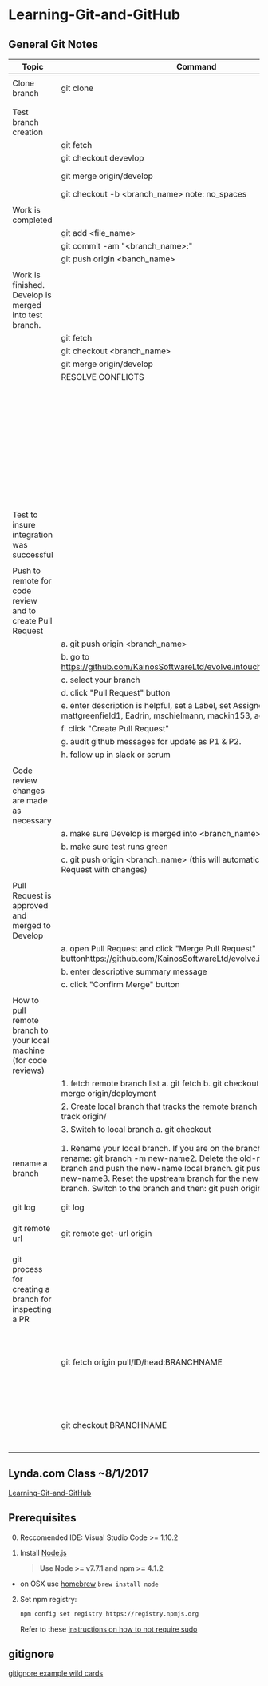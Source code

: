 # Learning-Git-and-GitHub
## General Git Notes
| Topic                                                              | Command                                                                                                                                                                                                                                                                                                                           | Note                                                                                                  | Example         | Date/Time | Source                                                                                                                       |
|--------------------------------------------------------------------|-----------------------------------------------------------------------------------------------------------------------------------------------------------------------------------------------------------------------------------------------------------------------------------------------------------------------------------|-------------------------------------------------------------------------------------------------------|-----------------|-----------|------------------------------------------------------------------------------------------------------------------------------|
|                                                                    |                                                                                                                                                                                                                                                                                                                                   |                                                                                                       |                 |           |                                                                                                                              |
| Clone branch                                                       | git clone <branch git url>                                                                                                                                                                                                                                                                                                        |                                                                                                       | git clone [url] | 8/9/17    | https://git-scm.com/book/en/v2/Git-Basics-Getting-a-Git-Repository                                                           |
|                                                                    |                                                                                                                                                                                                                                                                                                                                   |                                                                                                       |                 |           |                                                                                                                              |
|                                                                    |                                                                                                                                                                                                                                                                                                                                   |                                                                                                       |                 |           |                                                                                                                              |
| Test branch creation                                               |                                                                                                                                                                                                                                                                                                                                   |                                                                                                       |                 |           |                                                                                                                              |
|                                                                    | git fetch                                                                                                                                                                                                                                                                                                                         |                                                                                                       |                 |           |                                                                                                                              |
|                                                                    | git checkout devevlop                                                                                                                                                                                                                                                                                                             |                                                                                                       |                 |           |                                                                                                                              |
|                                                                    | git merge origin/develop                                                                                                                                                                                                                                                                                                          | "/" - local" " - remote                                                                               |                 |           |                                                                                                                              |
|                                                                    | git checkout -b <branch_name> note: no_spaces                                                                                                                                                                                                                                                                                     |                                                                                                       |                 |           |                                                                                                                              |
|                                                                    |                                                                                                                                                                                                                                                                                                                                   |                                                                                                       |                 |           |                                                                                                                              |
| Work is completed                                                  |                                                                                                                                                                                                                                                                                                                                   |                                                                                                       |                 |           |                                                                                                                              |
|                                                                    | git add <file_name>                                                                                                                                                                                                                                                                                                               |                                                                                                       |                 |           |                                                                                                                              |
|                                                                    | git commit -am "<branch_name>:<message-often-times-branch-name>"                                                                                                                                                                                                                                                                  |                                                                                                       |                 |           |                                                                                                                              |
|                                                                    | git push origin <banch_name>                                                                                                                                                                                                                                                                                                      |                                                                                                       |                 |           |                                                                                                                              |
|                                                                    |                                                                                                                                                                                                                                                                                                                                   |                                                                                                       |                 |           |                                                                                                                              |
| Work is finished. Develop is merged into test branch.              |                                                                                                                                                                                                                                                                                                                                   |                                                                                                       |                 |           |                                                                                                                              |
|                                                                    | git fetch                                                                                                                                                                                                                                                                                                                         |                                                                                                       |                 |           |                                                                                                                              |
|                                                                    | git checkout <branch_name>                                                                                                                                                                                                                                                                                                        |                                                                                                       |                 |           |                                                                                                                              |
|                                                                    | git merge origin/develop                                                                                                                                                                                                                                                                                                          |                                                                                                       |                 |           |                                                                                                                              |
|                                                                    | RESOLVE CONFLICTS                                                                                                                                                                                                                                                                                                                 |                                                                                                       |                 |           |                                                                                                                              |
|                                                                    |                                                                                                                                                                                                                                                                                                                                   | i. git status                                                                                         |                 |           |                                                                                                                              |
|                                                                    |                                                                                                                                                                                                                                                                                                                                   | ii. (resolve unmerged changes)                                                                        |                 |           |                                                                                                                              |
|                                                                    |                                                                                                                                                                                                                                                                                                                                   | iii. git add merged_files                                                                             |                 |           |                                                                                                                              |
|                                                                    |                                                                                                                                                                                                                                                                                                                                   | iv. (repeat as necessary)                                                                             |                 |           |                                                                                                                              |
|                                                                    |                                                                                                                                                                                                                                                                                                                                   | v. git commit -am "<branch_name>:<messagee>"                                                          |                 |           |                                                                                                                              |
| Test to insure integration was successful                          |                                                                                                                                                                                                                                                                                                                                   |                                                                                                       |                 |           |                                                                                                                              |
|                                                                    |                                                                                                                                                                                                                                                                                                                                   |                                                                                                       |                 |           |                                                                                                                              |
| Push to remote for code review and to create Pull Request          |                                                                                                                                                                                                                                                                                                                                   |                                                                                                       |                 |           |                                                                                                                              |
|                                                                    | a. git push origin <branch_name>                                                                                                                                                                                                                                                                                                  |                                                                                                       |                 |           |                                                                                                                              |
|                                                                    | b. go to https://github.com/KainosSoftwareLtd/evolve.intouch.health/branches                                                                                                                                                                                                                                                      |                                                                                                       |                 |           |                                                                                                                              |
|                                                                    | c. select your branch                                                                                                                                                                                                                                                                                                             |                                                                                                       |                 |           |                                                                                                                              |
|                                                                    | d. click "Pull Request" button                                                                                                                                                                                                                                                                                                    |                                                                                                       |                 |           |                                                                                                                              |
|                                                                    | e. enter description is helpful, set a Label, set Assignees: mattgreenfield1, Eadrin, mschielmann, mackin153, adammackenzieka...                                                                                                                                                                                                  |                                                                                                       |                 |           |                                                                                                                              |
|                                                                    | f. click "Create Pull Request"                                                                                                                                                                                                                                                                                                    |                                                                                                       |                 |           |                                                                                                                              |
|                                                                    | g. audit github messages for update as P1 & P2.                                                                                                                                                                                                                                                                                   |                                                                                                       |                 |           |                                                                                                                              |
|                                                                    | h. follow up in slack or scrum                                                                                                                                                                                                                                                                                                    |                                                                                                       |                 |           |                                                                                                                              |
|                                                                    |                                                                                                                                                                                                                                                                                                                                   |                                                                                                       |                 |           |                                                                                                                              |
| Code review changes are made as necessary                          |                                                                                                                                                                                                                                                                                                                                   |                                                                                                       |                 |           |                                                                                                                              |
|                                                                    | a. make sure Develop is merged into <branch_name>                                                                                                                                                                                                                                                                                 |                                                                                                       |                 |           |                                                                                                                              |
|                                                                    | b. make sure test runs green                                                                                                                                                                                                                                                                                                      |                                                                                                       |                 |           |                                                                                                                              |
|                                                                    | c. git push origin <branch_name>  (this will automatically update the Pull Request with changes)                                                                                                                                                                                                                                  |                                                                                                       |                 |           |                                                                                                                              |
|                                                                    |                                                                                                                                                                                                                                                                                                                                   |                                                                                                       |                 |           |                                                                                                                              |
| Pull Request is approved and merged to Develop                     |                                                                                                                                                                                                                                                                                                                                   |                                                                                                       |                 |           |                                                                                                                              |
|                                                                    | a. open Pull Request and click "Merge Pull Request" buttonhttps://github.com/KainosSoftwareLtd/evolve.intouch.health/pulls                                                                                                                                                                                                        |                                                                                                       |                 |           |                                                                                                                              |
|                                                                    | b. enter descriptive summary message                                                                                                                                                                                                                                                                                              |                                                                                                       |                 |           |                                                                                                                              |
|                                                                    | c. click "Confirm Merge" button                                                                                                                                                                                                                                                                                                   |                                                                                                       |                 |           |                                                                                                                              |
|                                                                    |                                                                                                                                                                                                                                                                                                                                   |                                                                                                       |                 |           |                                                                                                                              |
| How to pull remote branch to your local machine (for code reviews) |                                                                                                                                                                                                                                                                                                                                   |                                                                                                       |                 |           |                                                                                                                              |
|                                                                    | 1. fetch remote branch list  a. git fetch  b. git checkout deployment  c. git merge origin/deployment                                                                                                                                                                                                                             |                                                                                                       |                 |           |                                                                                                                              |
|                                                                    | 2. Create local branch that tracks the remote branch  a. git branch --track <remote branch name> origin/<remote branch name>                                                                                                                                                                                                      |                                                                                                       |                 |           |                                                                                                                              |
|                                                                    | 3. Switch to local branch  a. git checkout <remote branch name>                                                                                                                                                                                                                                                                   |                                                                                                       |                 |           |                                                                                                                              |
|                                                                    |                                                                                                                                                                                                                                                                                                                                   |                                                                                                       |                 |           |                                                                                                                              |
|                                                                    |                                                                                                                                                                                                                                                                                                                                   |                                                                                                       |                 |           |                                                                                                                              |
| rename a branch                                                    | 1. Rename your local branch. If you are on the branch you want to rename: git branch -m new-name2. Delete the old-name remote branch and push the new-name local branch. git push origin :old-name new-name3. Reset the upstream branch for the new-name local branch. Switch to the branch and then: git push origin -u new-name |                                                                                                       |                 | 8/31/17   |                                                                                                                              |
|                                                                    |                                                                                                                                                                                                                                                                                                                                   |                                                                                                       |                 |           |                                                                                                                              |
|                                                                    |                                                                                                                                                                                                                                                                                                                                   |                                                                                                       |                 |           |                                                                                                                              |
| git log                                                            | git log                                                                                                                                                                                                                                                                                                                           | cntl z                                                                                                |                 | 8/31/17   |                                                                                                                              |
|                                                                    |                                                                                                                                                                                                                                                                                                                                   |                                                                                                       |                 |           |                                                                                                                              |
| git remote url                                                     | git remote get-url origin                                                                                                                                                                                                                                                                                                         |                                                                                                       |                 | 9/12/17   | https://stackoverflow.com/questions/4089430/how-can-i-determine-the-url-that-a-local-git-repository-was-originally-cloned-fr |
|                                                                    |                                                                                                                                                                                                                                                                                                                                   |                                                                                                       |                 |           |                                                                                                                              |
| git process for creating a branch for inspecting a PR              |                                                                                                                                                                                                                                                                                                                                   |                                                                                                       |                 |           | https://stackoverflow.com/questions/27567846/how-can-i-check-out-a-github-pull-request                                       |
|                                                                    | git fetch origin pull/ID/head:BRANCHNAME                                                                                                                                                                                                                                                                                          | where ID is the pull request id and branchname is the name of the new branch that you want to create. |                 |           |                                                                                                                              |
|                                                                    | git checkout BRANCHNAME                                                                                                                                                                                                                                                                                                           | now checkout the branch, run, make local changes that can be merget                                   |                 |           |                                                                                                                              |

## Lynda.com Class ~8/1/2017 ##
[Learning-Git-and-GitHub](https://www.lynda.com/MyPlaylist/Watch/13422108/416541)


## Prerequisites
0. Reccomended IDE: Visual Studio Code >= 1.10.2

1. Install [Node.js](http://nodejs.org)
    > **Use Node >= v7.7.1 and npm >= 4.1.2**

 - on OSX use [homebrew](http://brew.sh) `brew install node`

2. Set npm registry:

    ```bash
    npm config set registry https://registry.npmjs.org
    ```

    Refer to these [instructions on how to not require sudo](https://github.com/sindresorhus/guides/blob/master/npm-global-without-sudo.md)
    
## gitignore ##
[gitignore example wild cards](https://www.atlassian.com/git/tutorials/gitignore)

